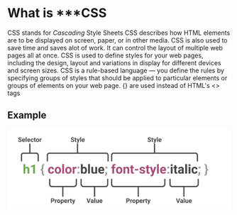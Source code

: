 # What is ***CSS

CSS stands for *Cascading* Style Sheets
CSS describes how HTML elements are to be displayed on screen, paper, or in other media.
CSS is also used to save time and saves alot of work. It can control the layout of multiple web pages all at once.
CSS is used to define styles for your web pages, including the design, layout and variations in display for different devices and screen sizes.
CSS is a rule-based language — you define the rules by specifying groups of styles that should be applied to particular elements or groups of elements on your web page.
{} are used instead of HTML's <> tags

## Example

![CSS Syntax](css-syntax.png)


